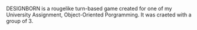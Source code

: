 DESIGNBORN is a rougelike turn-based game created for one of my University Assignment, Object-Oriented Porgramming. It was craeted with a group of 3.